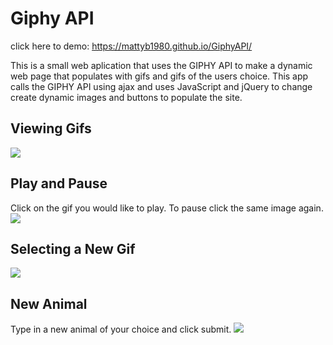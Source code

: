 # Giphy API

click here to demo: https://mattyb1980.github.io/GiphyAPI/

This is a small web aplication that uses the GIPHY API to make a dynamic web page that populates with gifs and gifs of the users choice. This app calls the GIPHY API using ajax and uses JavaScript and jQuery to change create dynamic images and buttons to populate the site.


## Viewing Gifs
<img src="https://github.com/mattyb1980/MyRM_Mates/blob/master/public/readme/viewgifs.gif">

## Play and Pause
Click on the gif you would like to play. To pause click the same image again.
<img src="https://github.com/mattyb1980/MyRM_Mates/blob/master/public/readme/playingandpausing.gif">

## Selecting a New Gif
<img src="https://github.com/mattyb1980/MyRM_Mates/blob/master/public/readme/selectingnewl.gif">

## New Animal
Type in a new animal of your choice and click submit.
<img src="https://github.com/mattyb1980/MyRM_Mates/blob/master/public/readme/newanimal.gif">